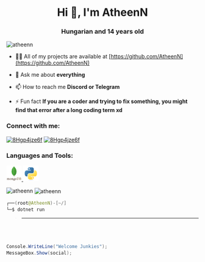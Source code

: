 <h1 align="center">Hi 👋, I'm AtheenN</h1>
<h3 align="center">Hungarian and 14 years old</h3>
<p align="left"> <img src="https://komarev.com/ghpvc/?username=atheenn&label=Profile%20views&color=0e75b6&style=flat" alt="atheenn" /> </p>


- 👨‍💻 All of my projects are available at [https://github.com/AtheenN](https://github.com/AtheenN)

- 💬 Ask me about **everything**

- 📫 How to reach me **Discord or Telegram**

- ⚡ Fun fact **If you are a coder and trying to fix something, you might find that error after a long coding term xd**

<h3 align="left">Connect with me:</h3>
<p align="left">
<a href="https://discord.gg/8Hgp4jze6f" target="blank"><img align="center" src="https://raw.githubusercontent.com/rahuldkjain/github-profile-readme-generator/master/src/images/icons/Social/discord.svg" alt="8Hgp4jze6f" height="30" width="40" /></a>
<a href="https://t.me/jpn0ph" target="blank"><img align="center" src="https://upload.wikimedia.org/wikipedia/commons/8/83/Telegram_2019_Logo.svg" alt="8Hgp4jze6f" height="30" width="40" /></a>
</p>

<h3 align="left">Languages and Tools:</h3>
<p align="left"> <a href="https://www.mongodb.com/" target="_blank" rel="noreferrer"> <img src="https://raw.githubusercontent.com/devicons/devicon/master/icons/mongodb/mongodb-original-wordmark.svg" alt="mongodb" width="40" height="40"/> </a> <a href="https://www.python.org" target="_blank" rel="noreferrer"> <img src="https://raw.githubusercontent.com/devicons/devicon/master/icons/python/python-original.svg" alt="python" width="40" height="40"/> </a> </p>

<p><img align="left" src="https://github-readme-stats.vercel.app/api/top-langs/?username=AtheenN&show_icons=true&theme=radical" alt="atheenn" /></p>

<p>&nbsp;<img align="center" src="https://github-readme-stats.vercel.app/api?username=atheenn&show_icons=true&theme=radical" alt="atheenn" /></p>



```java
┌──(root@AtheenN)-[~/]
└─$ dotnet run

```

> ** **

 ```c#



Console.WriteLine("Welcome Junkies");
MessageBox.Show(social);

```
